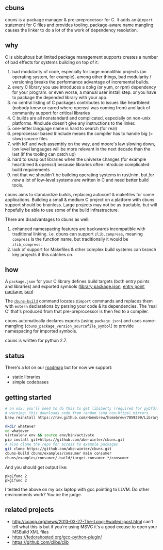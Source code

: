 ## cbuns

cbuns is a package manager & pre-preprocessor for C. It adds an `@import` statement for C files and provides tooling. package-aware name mangling causes the linker to do a lot of the work of dependency resolution.

## why

C is ubiquitous but limited package management supports creates a number of bad effects for systems building on top of it:

1. bad modularity of code, especially for large monolithic projects (an operating system, for example). among other things, bad modularity / versioning breaks the performance advantage of incremental builds.
1. every C library you use introduces a dpkg (or yum, or rpm) dependency for your program. or even worse, a manual user install step. or you have to package the depended library with your app.
1. no central listing of C packages contributes to issues like heartbleed (nobody knew or cared where openssl was coming from) and lack of community support for critical libraries
1. C builds are all nonstandard and complicated, especially on non-unix platforms. #include doesn't give any instructions to the linker.
1. one-letter language name is hard to search (for real)
1. preprocessor based #include means the compiler has to handle big (= slow) source files
1. with IoT and web assembly on the way, and moore's law slowing down, low level langauges will be more relevant in the next decade than the last (if the tooling can catch up)
1. hard to swap out libraries when the universe changes (for example heartbleed & openssl) because libraries often introduce complicated build requirements
1. not that we shouldn't be building operating systems in rust/nim, but *for now* a lot of low-level systems are written in C and need better build tools.

cbuns aims to standardize builds, replacing autoconf & makefiles for some applications. Building a small & medium C project on a platform with cbuns support should be brainless. Large projects may not be as tractable, but will hopefully be able to use some of the build infrastructure.

There are disadvantages to cbuns as well:

1. enhanced namespacing features are backwards incompatible with traditional linking. i.e. cbuns can support `zlib.compress`, meaning `compress` is the function name, but traditionally it would be `zlib_compress`.
1. lack of support for Makefiles & other complex build systems can branch key projects if this catches on.

## how

A `package.json` for your C library defines build targets (both entry points and libraries) and exported symbols ([library package.json](examples/pkgfunc/package.json), [entry point package.json](examples/consumer/package.json)).

The [`cbuns-build`](cbuns/commands/build.py) command locates `@import` commands and replaces them with `extern` declarations by parsing your code & its dependencies. The 'real C' that's produced from that pre-preprocessor is then fed to a compiler.

cbuns automatically declares exports (using `package.json`) and uses name-mangling (`cbuns_package_version_sourcefile_symbol`) to provide namespacing for imported symbols.

cbuns is written for python 2.7.

## status

There's a lot on our [roadmap](docs/roadmap.md) but for now we support:
* static libraries
* simple codebases

## getting started

```bash
# on osx, you'll need to do this to get libiberty (required for pybfd).
# warning: this downloads code from random (and non-https) mirrors
brew reinstall https://raw.github.com/Homebrew/homebrew/7059399/Library/Formula/binutils.rb

mkdir whatever
cd whatever
virtualenv env && source env/bin/activate
pip install git+https://github.com/abe-winter/cbuns.git
# also clone the repo for access to example packages
git clone https://github.com/abe-winter/cbuns.git
cbuns-build cbuns/examples/consumer main consumer
cbuns/examples/consumer/.build/target-consumer-*/consumer
```
And you should get output like:
```
pkg1func 2
pkg1func 2
```
I tested the above on my osx laptop with gcc pointing to LLVM. Do other environments work? You be the judge.

## related projects

* http://coapp.org/news/2013-03-27-The-Long-Awaited-post.html can't tell what this is but if you're using MSVC it's a good excuse to open your MSBuild XML files
* https://fedorahosted.org/gcc-python-plugin/
* https://github.com/clibs/clib
